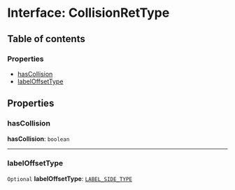 # Interface: CollisionRetType

## Table of contents

### Properties

* [hasCollision](/auto-docs/fixed-layout-editor/interfaces/CollisionRetType.md#hascollision)
* [labelOffsetType](/auto-docs/fixed-layout-editor/interfaces/CollisionRetType.md#labeloffsettype)

## Properties

### hasCollision

**hasCollision**: `boolean`

***

### labelOffsetType

`Optional` **labelOffsetType**: [`LABEL_SIDE_TYPE`](/auto-docs/fixed-layout-editor/enums/LABEL_SIDE_TYPE.md)
